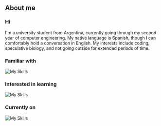 ## About me

### Hi
I'm a university student from Argentina, currently going through my second year of computer engineering. My native language is Spanish, though I can comfortably hold a conversation in English. My interests include coding, speculative biology, and not going outside for extended periods of time.

### Familiar with
![My Skills](https://skillicons.dev/icons?i=c,cpp,python)

### Interested in learning
![My Skills](https://skillicons.dev/icons?i=rust,kotlin,zig,odin)

### Currently on
![My Skills](https://skillicons.dev/icons?i=arch,vscodium)

<!--
**rmgleon/rmgleon** is a ✨ _special_ ✨ repository because its `README.md` (this file) appears on your GitHub profile.

Here are some ideas to get you started:

- 🔭 I’m currently working on ...
- 🌱 I’m currently learning ...
- 👯 I’m looking to collaborate on ...
- 🤔 I’m looking for help with ...
- 💬 Ask me about ...
- 📫 How to reach me: ...
- 😄 Pronouns: ...
- ⚡ Fun fact: ...
-->
